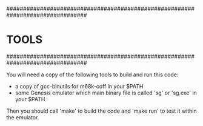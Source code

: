################################################################################
# TOOLS                                                                        #
################################################################################

You will need a copy of the following tools to build and run this code:

+ a copy of gcc-binutils for m68k-coff in your $PATH
+ some Genesis emulator which main binary file is called 'sg' or 'sg.exe' in 
  your $PATH
  
Then you should call 'make' to build the code and 'make run' to test it within
the emulator.